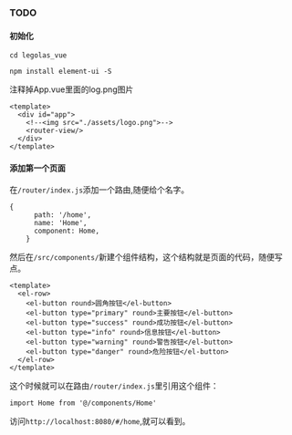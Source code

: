 ### TODO  

#### 初始化

```
cd legolas_vue

npm install element-ui -S
```
注释掉App.vue里面的log.png图片
```
<template>
  <div id="app">
    <!--<img src="./assets/logo.png">-->
    <router-view/>
  </div>
</template>
```
#### 添加第一个页面
在`/router/index.js`添加一个路由,随便给个名字。

```
{
      path: '/home',
      name: 'Home',
      component: Home,
    }

```
然后在`/src/components/`新建个组件结构，这个结构就是页面的代码，随便写点。

```
<template>
  <el-row>
    <el-button round>圆角按钮</el-button>
    <el-button type="primary" round>主要按钮</el-button>
    <el-button type="success" round>成功按钮</el-button>
    <el-button type="info" round>信息按钮</el-button>
    <el-button type="warning" round>警告按钮</el-button>
    <el-button type="danger" round>危险按钮</el-button>
  </el-row>
</template>

```
这个时候就可以在路由`/router/index.js`里引用这个组件：
```
import Home from '@/components/Home'
```
访问`http://localhost:8080/#/home`,就可以看到。



